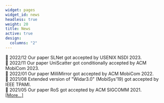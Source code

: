 ```yaml
---
widget: pages
widget_id: news
headless: true
weight: 20
title: News
active: true
design:
  columns: "2"
---
```

:loudspeaker: 2022/12 Our paper SLNet got accepted by USENIX NSDI 2023.\
:loudspeaker: 2022/11 Our paper UniScatter got conditionally accepted by ACM MobiCom 2023.\
:loudspeaker: 2022/01 Our paper MilliMirror got accepted by ACM MobiCom 2022.\
:loudspeaker: 2021/08 Extended version of "Widar3.0" (MobiSys'19) got accepted by IEEE TPAMI.\
:loudspeaker: 2021/05 Our paper RoS got accepted by ACM SIGCOMM 2021.\
[[More...]](/news/)
